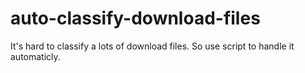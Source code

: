 # auto-classify-download-files
It's hard to classify a lots of download files. So use script to handle it automaticly.
